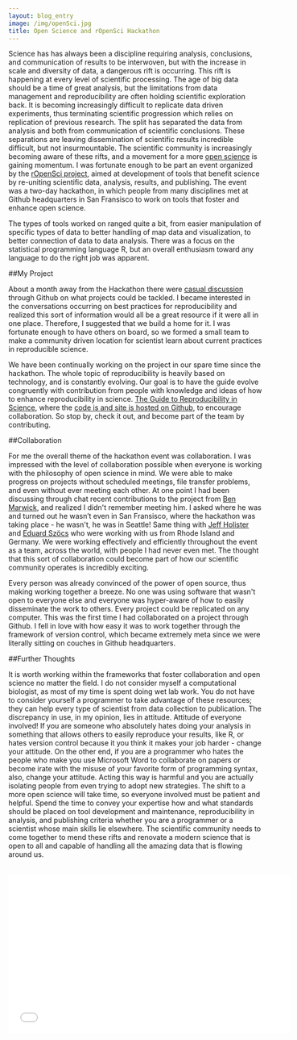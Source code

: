 ```yaml
---
layout: blog_entry
image: /img/openSci.jpg
title: Open Science and rOpenSci Hackathon
---
```


Science has has always been a discipline requiring analysis, conclusions, and communication of results to be interwoven, but with the increase in scale and diversity of data, a dangerous rift is occurring.  This rift is happening at every level of scientific processing.  The age of big data should be a time of great analysis, but the limitations from data management and reproducibility are often holding scientific exploration back. It is becoming increasingly difficult to replicate data driven experiments, thus terminating scientific progression which relies on replication of previous research. The split has separated the data from analysis and both from communication of scientific conclusions. These separations are leaving dissemination of scientific results incredible difficult, but not insurmountable.  The scientific community is increasingly becoming aware of these rifts, and a movement for a more [open science](http://en.wikipedia.org/wiki/Open_science) is gaining momentum.  I was fortunate enough to be part an event organized by the [rOpenSci project](http://ropensci.org/), aimed at development of tools that benefit science by re-uniting scientific data, analysis, results, and publishing. The event was a two-day hackathon, in which people from many disciplines met at Github headquarters in San Fransisco to work on tools that foster and enhance open science.

The types of tools worked on ranged quite a bit, from easier manipulation of specific types of data to better handling of map data and visualization, to better connection of data to data analysis. There was a focus on the statistical programming language R, but an overall enthusiasm toward any language to do the right job was apparent.   

##My Project

About a month away from the Hackathon there were [casual discussion](https://github.com/ropensci/hackathon/issues?state=open) through Github on what projects could be tackled.  I became interested in the conversations occurring on best practices for reproducibility and realized this sort of information would all be a great resource if it were all in one place.  Therefore, I suggested that we build a home for it. I was fortunate enough to have others on board, so we formed a small team to make a community driven location for scientist learn about current practices in reproducible science. 

We have been continually working on the project in our spare time since the hackathon.  The whole topic of reproducibility is heavily based on technology, and is constantly evolving. Our goal is to have the guide evolve congruently with contribution from people with knowledge and ideas of how to enhance reproducibility in science.  [The Guide to Reproducibility in Science](http://ropensci.github.io/reproducibility-guide/), where the [code is and site is hosted on Github](https://github.com/ropensci/reproducibility-guide), to encourage collaboration. So stop by, check it out, and become part of the team by contributing.  

##Collaboration

For me the overall theme of the hackathon event was collaboration.  I was impressed with the level of collaboration possible when everyone is working with the philosophy of open science in mind.  We were able to make progress on projects without scheduled meetings, file transfer problems, and even without ever meeting each other.  At one point I had been discussing through chat recent contributions to the project from [Ben Marwick](http://faculty.washington.edu/bmarwick/), and realized I didn't remember meeting him.  I asked where he was and turned out he wasn’t even in San Fransisco, where the hackathon was taking place - he wasn't, he was in Seattle!  Same thing with [Jeff Holister](http://jwhollister.com/) and [Eduard Szöcs](http://edild.github.io/) who were working with us from Rhode Island and Germany.  We were working effectively and efficiently throughout the event as a team, across the world, with people I had never even met.  The thought that this sort of collaboration could become part of how our scientific community operates is incredibly exciting. 

Every person was already convinced of the power of open source, thus making working together a breeze.  No one was using software that wasn't open to everyone else and everyone was hyper-aware of how to easily disseminate the work to others.  Every project could be replicated on any computer.  This was the first time I had collaborated on a project through Github. I fell in love with how easy it was to work together through the framework of version control, which became extremely meta since we were literally sitting on couches in Github headquarters.

##Further Thoughts

It is worth working within the frameworks that foster collaboration and open science no matter the field.  I do not consider myself a computational biologist, as most of my time is spent doing wet lab work.  You do not have to consider yourself a programmer to take advantage of these resources; they can help every type of scientist from data collection to publication. The discrepancy in use, in my opinion, lies in attitude. Attitude of everyone involved! If you are someone who absolutely hates doing your analysis in something that allows others to easily reproduce your results, like R, or hates version control because it you think it makes your job harder - change your attitude.   On the other end, if you are a programmer who hates the people who make you use Microsoft Word to collaborate on papers or become irate with the misuse of your favorite form of programming syntax, also, change your attitude.  Acting this way is harmful and you are actually isolating people from even trying to adopt new strategies.  The shift to a more open science will take time, so everyone involved must be patient and helpful. Spend the time to convey your expertise how and what standards should be placed on tool development and maintenance, reproducibility in analysis, and publishing criteria whether you are a programmer or a scientist whose main skills lie elsewhere.  The scientific community needs to come together to mend these rifts and renovate a modern science that is open to all and capable of handling all the amazing data that is flowing around us. 

<br />

<center><iframe width="560" height="315" src="//www.youtube.com/embed/iUcm5COsKJo" frameborder="0" allowfullscreen></iframe><center>







